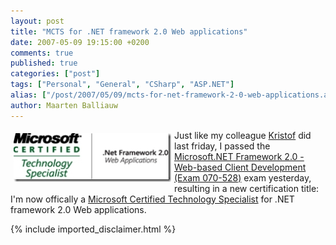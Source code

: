 ```yaml
---
layout: post
title: "MCTS for .NET framework 2.0 Web applications"
date: 2007-05-09 19:15:00 +0200
comments: true
published: true
categories: ["post"]
tags: ["Personal", "General", "CSharp", "ASP.NET"]
alias: ["/post/2007/05/09/mcts-for-net-framework-2-0-web-applications.aspx"]
author: Maarten Balliauw
---
```

<a href="/images/WindowsLiveWriter/MCTSfor.NETframework2.0Webapplications_A68F/MCTS%28rgb%29_513%5B3%5D.jpg" mce_href="/images/WindowsLiveWriter/MCTSfor.NETframework2.0Webapplications_A68F/MCTS(rgb)_513%5B3%5D.jpg" atomicselection="true"><img src="/images/WindowsLiveWriter/MCTSfor.NETframework2.0Webapplications_A68F/MCTS%28rgb%29_513_thumb%5B3%5D.jpg" style="border: 0px none ; margin: 5px;" mce_src="/images/WindowsLiveWriter/MCTSfor.NETframework2.0Webapplications_A68F/MCTS(rgb)_513_thumb%5B3%5D.jpg" align="left" border="0" height="78" width="252"></a> Just like my colleague <a href="http://spsfactory.blogspot.com/2007/05/exam-mcts-070-528-succesfully-passed.html" mce_href="http://spsfactory.blogspot.com/2007/05/exam-mcts-070-528-succesfully-passed.html">Kristof</a> did last friday, I&nbsp;passed the <a href="http://www.microsoft.com/learning/exams/70-528.mspx" mce_href="http://www.microsoft.com/learning/exams/70-528.mspx">Microsoft.NET Framework 2.0 - Web-based Client Development (Exam 070-528)</a> exam yesterday, resulting in a new certification title: I'm now offically a <a href="http://www.microsoft.com/learning/mcp/mcts/webapps/default.mspx" mce_href="http://www.microsoft.com/learning/mcp/mcts/webapps/default.mspx">Microsoft Certified Technology Specialist</a> for .NET framework 2.0 Web applications. 

{% include imported_disclaimer.html %}

